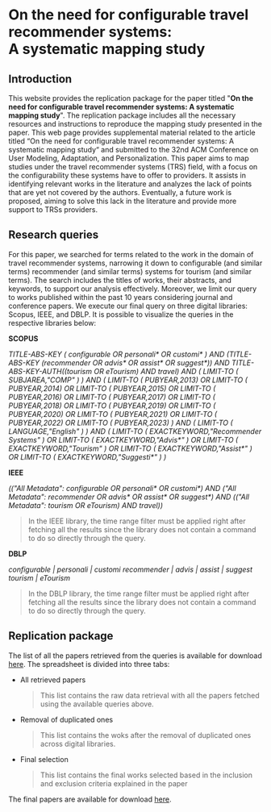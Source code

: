 On the need for configurable travel recommender systems:  
A systematic mapping study
=====================================================================================

Introduction
------------

This website provides the replication package for the paper titled "**On the need for configurable travel recommender systems: A systematic mapping study**". The replication package includes all the necessary resources and instructions to reproduce the mapping study presented in the paper. This web page provides supplemental material related to the article titled “On the need for configurable travel recommender systems: A systematic mapping study“ and submitted to the 32nd ACM Conference on User Modeling, Adaptation, and Personalization. This paper aims to map studies under the travel recommender systems (TRS) field, with a focus on the configurability these systems have to offer to providers. It assists in identifying relevant works in the literature and analyzes the lack of points that are yet not covered by the authors. Eventually, a future work is proposed, aiming to solve this lack in the literature and provide more support to TRSs providers.

Research queries
----------------

For this paper, we searched for terms related to the work in the domain of travel recommender systems, narrowing it down to configurable (and similar terms) recommender (and similar terms) systems for tourism (and similar terms). The search includes the titles of works, their abstracts, and keywords, to support our analysis effectively. Moreover, we limit our query to works published within the past 10 years considering journal and conference papers. We execute our final query on three digital libraries: Scopus, IEEE, and DBLP. It is possible to visualize the queries in the respective libraries below:

**SCOPUS**

*TITLE-ABS-KEY ( configurable OR personali\* OR customi\* ) AND (TITLE-ABS-KEY (recommender OR advis\* OR assist\* OR suggest\*)) AND TITLE-ABS-KEY-AUTH((tourism OR eTourism) AND travel) AND ( LIMIT-TO ( SUBJAREA,"COMP" ) ) AND ( LIMIT-TO ( PUBYEAR,2013) OR LIMIT-TO ( PUBYEAR,2014) OR LIMIT-TO ( PUBYEAR,2015) OR LIMIT-TO ( PUBYEAR,2016) OR LIMIT-TO ( PUBYEAR,2017) OR LIMIT-TO ( PUBYEAR,2018) OR LIMIT-TO ( PUBYEAR,2019) OR LIMIT-TO ( PUBYEAR,2020) OR LIMIT-TO ( PUBYEAR,2021) OR LIMIT-TO ( PUBYEAR,2022) OR LIMIT-TO ( PUBYEAR,2023) ) AND ( LIMIT-TO ( LANGUAGE,"English" ) ) AND ( LIMIT-TO ( EXACTKEYWORD,"Recommender Systems" ) OR LIMIT-TO ( EXACTKEYWORD,"Advis\*" ) OR LIMIT-TO ( EXACTKEYWORD,"Tourism" ) OR LIMIT-TO ( EXACTKEYWORD,"Assist\*" ) OR LIMIT-TO ( EXACTKEYWORD,"Suggesti\*" ) )*

**IEEE**

*(("All Metadata": configurable OR personali\* OR customi\*) AND ("All Metadata": recommender OR advis\* OR assist\* OR suggest\*) AND (("All Metadata": tourism OR eTourism) AND travel))*
> In the IEEE library, the time range filter must be applied right after fetching all the results since the library does not contain a command to do so directly through the query.

**DBLP**

*configurable | personali | customi recommender | advis | assist | suggest tourism | eTourism*
> In the DBLP library, the time range filter must be applied right after fetching all the results since the library does not contain a command to do so directly through the query.

Replication package
-------------------

The list of all the papers retrieved from the queries is available for download <a href="https://github.com/ricksonsimioni/UMAP2024-On-the-need-for-configurable-travel-recommender-systems-A-systematic-mapping-study/raw/main/papers_list.xlsx" title="Download" download>here</a>. The spreadsheet is divided into three tabs:

- All retrieved papers
  > This list contains the raw data retrieval with all the papers fetched using the available queries above.
- Removal of duplicated ones
  > This list contains the woks after the removal of duplicated ones across digital libraries.
- Final selection
  > This list contains the final works selected based in the inclusion and exclusion criteria explained in the paper

The final papers are available for download [here](https://duckduckgo.com).

